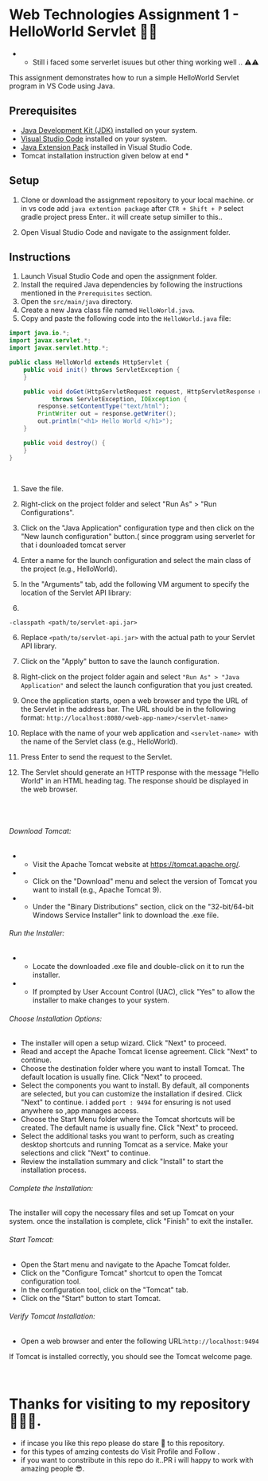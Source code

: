 
# Web Technologies Assignment 1 - HelloWorld Servlet 💖🚀

* - Still i faced some serverlet isuues but other thing working well ..  ⚠️⚠️

This assignment demonstrates how to run a simple HelloWorld Servlet program in VS Code using Java.

## Prerequisites

- [Java Development Kit (JDK)](https://www.oracle.com/java/technologies/javase-jdk11-downloads.html) installed on your system.
- [Visual Studio Code](https://code.visualstudio.com/) installed on your system.
- [Java Extension Pack](https://marketplace.visualstudio.com/items?itemName=vscjava.vscode-java-pack) installed in Visual Studio Code.
- Tomcat installation instruction given below at end *
## Setup

1. Clone or download the assignment repository to your local machine. or in vs code add `java extention package` after  `CTR + Shift + P` select gradle project press Enter.. it will create setup similler to this..

2. Open Visual Studio Code and navigate to the assignment folder.

## Instructions

1. Launch Visual Studio Code and open the assignment folder.
2. Install the required Java dependencies by following the instructions mentioned in the `Prerequisites` section.
3. Open the `src/main/java` directory.
4. Create a new Java class file named `HelloWorld.java`.
5. Copy and paste the following code into the `HelloWorld.java` file:

```java
import java.io.*;
import javax.servlet.*;
import javax.servlet.http.*;

public class HelloWorld extends HttpServlet {
    public void init() throws ServletException {
    }

    public void doGet(HttpServletRequest request, HttpServletResponse response)
            throws ServletException, IOException {
        response.setContentType("text/html");
        PrintWriter out = response.getWriter();
        out.println("<h1> Hello World </h1>");
    }

    public void destroy() {
    }
}
```

<br/>

1. Save the file.
2. Right-click on the project folder and select "Run As" > "Run Configurations".
3. Click on the "Java Application" configuration type and then click on the "New launch configuration" button.( since proggram using serverlet for that i dounloaded tomcat server
4. Enter a name for the launch configuration and select the main class of the project (e.g., HelloWorld).
5. In the "Arguments" tab, add the following VM argument to specify the location of the Servlet API library:

7. 
```
-classpath <path/to/servlet-api.jar>
```
6. Replace `<path/to/servlet-api.jar>` with the actual path to your Servlet API library.
8. Click on the "Apply" button to save the launch configuration.

9. Right-click on the project folder again and select `"Run As" > "Java Application"` and select the launch configuration that you just created.

10. Once the application starts, open a web browser and type the URL of the Servlet in the address bar. The URL should be in the following format:
```http://localhost:8080/<web-app-name>/<servlet-name>```
11. Replace <web-app-name> with the name of your web application and `<servlet-name> `with the name of the Servlet class (e.g., HelloWorld).

12. Press Enter to send the request to the Servlet.

13. The Servlet should generate an HTTP response with the message "Hello World" in an HTML heading tag. The response should be displayed in the web browser.

<br/><br/>

 ###### Download Tomcat:
- * Visit the Apache Tomcat website at https://tomcat.apache.org/.
- * Click on the "Download" menu and select the version of Tomcat you want to install (e.g., Apache Tomcat 9).
- * Under the "Binary Distributions" section, click on the "32-bit/64-bit Windows Service Installer" link to download the .exe file.

 ###### Run the Installer:
* - Locate the downloaded .exe file and double-click on it to run the installer.
* - If prompted by User Account Control (UAC), click "Yes" to allow the installer to make changes to your system.

 ###### Choose Installation Options:
- The installer will open a setup wizard. Click "Next" to proceed.
- Read and accept the Apache Tomcat license agreement. Click "Next" to continue.
- Choose the destination folder where you want to install Tomcat. The default location is usually fine. Click "Next" to proceed.
- Select the components you want to install. By default, all components are selected, but you can customize the installation if desired. Click "Next" to continue. i added `port : 9494` for ensuring is not used anywhere so ,app manages access.
- Choose the Start Menu folder where the Tomcat shortcuts will be created. The default name is usually fine. Click "Next" to proceed.
- Select the additional tasks you want to perform, such as creating desktop shortcuts and running Tomcat as a service. Make your selections and click "Next" to continue.
- Review the installation summary and click "Install" to start the installation process.

 ###### Complete the Installation:
The installer will copy the necessary files and set up Tomcat on your system.
once the installation is complete, click "Finish" to exit the installer.

 ###### Start Tomcat:
- Open the Start menu and navigate to the Apache Tomcat folder.
- Click on the "Configure Tomcat" shortcut to open the Tomcat configuration tool.
- In the configuration tool, click on the "Tomcat" tab.
- Click on the "Start" button to start Tomcat.

 ###### Verify Tomcat Installation:
 - Open a web browser and enter the following URL:```http://localhost:9494```

If Tomcat is installed correctly, you should see the Tomcat welcome page.

<br/>
   
# Thanks for visiting to my repository 💖😍🌟.
  - if incase you like this repo please do stare 🌟 to this repository.
  - for this types of amzing contests do Visit Profile and Follow .  
  - if you want to constribute in this repo do it..PR i will happy to work with amazing people 😎.


  
  <br> <br> <br> <br> <br> <br> <br>
